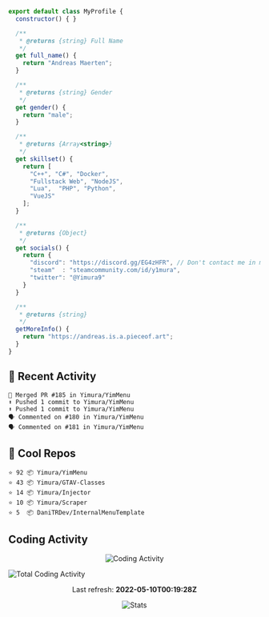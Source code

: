 ```js
export default class MyProfile {
  constructor() { }

  /**
   * @returns {string} Full Name
   */
  get full_name() {
    return "Andreas Maerten";
  }

  /**
   * @returns {string} Gender
   */
  get gender() {
    return "male";
  }

  /**
   * @returns {Array<string>}
   */
  get skillset() {
    return [
      "C++", "C#", "Docker",
      "Fullstack Web", "NodeJS",
      "Lua",  "PHP", "Python",
      "VueJS"
    ];
  }

  /**
   * @returns {Object}
   */
  get socials() {
    return {
      "discord": "https://discord.gg/EG4zHFR", // Don't contact me in my DM's I will block you
      "steam"  : "steamcommunity.com/id/y1mura",
      "twitter": "@Yimura9"
    }
  }

  /**
   * @returns {string}
   */
  getMoreInfo() {
    return "https://andreas.is.a.pieceof.art";
  }
}
```

## 🤹 Recent Activity
```
🎉 Merged PR #185 in Yimura/YimMenu
⬆️ Pushed 1 commit to Yimura/YimMenu
⬆️ Pushed 1 commit to Yimura/YimMenu
🗣 Commented on #180 in Yimura/YimMenu
🗣 Commented on #181 in Yimura/YimMenu
```
## 🌟 Cool Repos
```
⭐️ 92 📦 Yimura/YimMenu
⭐️ 43 📦 Yimura/GTAV-Classes
⭐️ 14 📦 Yimura/Injector
⭐️ 10 📦 Yimura/Scraper
⭐️ 5  📦 DaniTRDev/InternalMenuTemplate
```
## Coding Activity
<p align="center">
    <img alt="Coding Activity" src="https://wakatime.com/share/@Yimura/d28e6361-803a-4ea8-9d40-7440588330db.svg">
</p>
<img alt="Total Coding Activity" src="https://wakatime.com/badge/user/3f8ff476-eda5-4d56-93bf-7d04c10400b8.svg" />


<p align="center">
  Last refresh:
  <b>2022-05-10T00:19:28Z</b>
</p>
<p align="center">
  <img alt="Stats" src="https://github-readme-stats.vercel.app/api?username=Yimura&show_icons=true&title_color=fff&icon_color=ffff00&text_color=ccc&bg_color=222">
</p>
